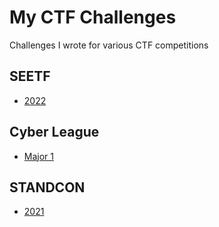 # My CTF Challenges

Challenges I wrote for various CTF competitions

## SEETF

- [2022](./SEETF-2022/)

## Cyber League

- [Major 1](./Cyber-League-M1/)

## STANDCON

- [2021](./STANDCON-2021/)